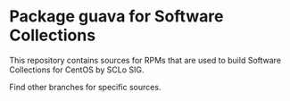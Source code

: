 # Package guava for Software Collections

This repository contains sources for RPMs that are used
to build Software Collections for CentOS by SCLo SIG.

Find other branches for specific sources.
